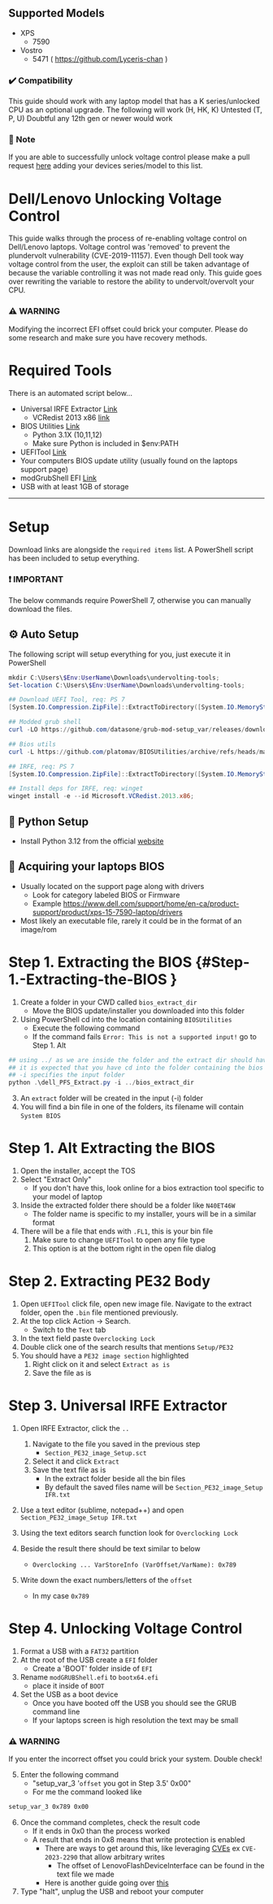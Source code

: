 ## Supported Models

- XPS
    - 7590
- Vostro
    - 5471 ( https://github.com/Lyceris-chan )

### ✔️ Compatibility

This guide should work with any laptop model that has a K series/unlocked CPU as an optional upgrade.
The following will work (H, HK, K)
Untested (T, P, U)
Doubtful any 12th gen or newer would work

### 📝 Note

If you are able to successfully unlock voltage control please make a pull request [here](https://github.com/tadghh/Dell-unlock-undervolting) adding your devices series/model to this list. 

# Dell/Lenovo Unlocking Voltage Control

This guide walks through the process of re-enabling voltage control on Dell/Lenovo laptops. Voltage control was 'removed' to prevent the plundervolt vulnerability (CVE-2019-11157). Even though Dell took way voltage control from the user, the exploit can still be taken advantage of because the variable controlling it was not made read only. This guide goes over rewriting the variable to restore the ability to undervolt/overvolt your CPU.

### ⚠️ WARNING

Modifying the incorrect EFI offset could brick your computer. Please do some research and make sure you have recovery methods.

# Required Tools 

There is an automated script below...

- Universal IRFE Extractor [Link](https://github.com/LongSoft/Universal-IFR-Extractor/releases/tag/v0.3.6)
    - VCRedist 2013 x86 [link](https://www.microsoft.com/en-us/download/details.aspx?id=40784)
- BIOS Utilities [Link](https://github.com/platomav/BIOSUtilities/tree/main)
    - Python 3.1X (10,11,12)
    - Make sure Python is included in $env:PATH
- UEFITool [Link](https://github.com/LongSoft/UEFITool/releases/latest)
- Your computers BIOS update utility (usually found on the laptops support page)
- modGrubShell EFI [Link](https://github.com/datasone/grub-mod-setup_var/releases/tag/1.1)
- USB with at least 1GB of storage

---

# Setup 

Download links are alongside the `required items` list. A PowerShell script has been included to setup everything.

### ❗ IMPORTANT

The below commands require PowerShell 7, otherwise you can manually download the files.

## ⚙️ Auto Setup

The following script will setup everything for you, just execute it in PowerShell

```powershell
mkdir C:\Users\$Env:UserName\Downloads\undervolting-tools;
Set-location C:\Users\$Env:UserName\Downloads\undervolting-tools;

## Download UEFI Tool, req: PS 7
[System.IO.Compression.ZipFile]::ExtractToDirectory([System.IO.MemoryStream]::new((Invoke-WebRequest -Uri "https://github.com/LongSoft/UEFITool/releases/download/A68/UEFITool_NE_A68_win32.zip").Content), $PWD);

## Modded grub shell
curl -LO https://github.com/datasone/grub-mod-setup_var/releases/download/1.1/modGRUBShell.efi;

## Bios utils
curl -L https://github.com/platomav/BIOSUtilities/archive/refs/heads/main.zip --output - | tar -xf - -C .;

## IRFE, req: PS 7
[System.IO.Compression.ZipFile]::ExtractToDirectory([System.IO.MemoryStream]::new((Invoke-WebRequest -Uri "https://github.com/LongSoft/Universal-IFR-Extractor/releases/download/v0.3.6/IRFExtractor_0.3.6_win.zip").Content), $PWD);

## Install deps for IRFE, req: winget
winget install -e --id Microsoft.VCRedist.2013.x86;
```

## 🐍 Python Setup

- Install Python 3.12 from the official [website](https://www.python.org/downloads/release/python-3124/)

## 🔧 Acquiring your laptops BIOS

- Usually located on the support page along with drivers
    - Look for category labeled BIOS or Firmware
    - Example https://www.dell.com/support/home/en-ca/product-support/product/xps-15-7590-laptop/drivers
- Most likely an executable file, rarely it could be in the format of an image/rom

# Step 1. Extracting the BIOS {#Step-1.-Extracting-the-BIOS }

1. Create a folder in your CWD called `bios_extract_dir`
    - Move the BIOS update/installer you downloaded into this folder
2. Using PowerShell cd into the location containing `BIOSUtilities`
    - Execute the following command
    - If the command fails `Error: This is not a supported input!` go to Step 1. Alt

```powershell
## using ../ as we are inside the folder and the extract dir should have been created in the parent folder
## it is expected that you have cd into the folder containing the bios utilities
## -i specifies the input folder
python .\dell_PFS_Extract.py -i ../bios_extract_dir
```

3. An `extract` folder will be created in the input (-i) folder
4. You will find a bin file in one of the folders, its filename will contain `System BIOS`

# Step 1. Alt Extracting the BIOS 

1. Open the installer, accept the TOS
2. Select "Extract Only"
    - If you don't have this, look online for a bios extraction tool specific to your model of laptop
3. Inside the extracted folder there should be a folder like `N40ET46W`
    - The folder name is specific to my installer, yours will be in a similar format
4. There will be a file that ends with `.FL1`, this is your bin file
    1. Make sure to change `UEFITool` to open any file type
    2. This option is at the bottom right in the open file dialog

# Step 2. Extracting PE32 Body 

1. Open `UEFITool` click file, open new image file. Navigate to the extract folder, open the `.bin` file mentioned previously.
2. At the top click Action -> Search.
    - Switch to the `Text` tab
3. In the text field paste `Overclocking Lock`
4. Double click one of the search results that mentions `Setup/PE32`
5. You should have a `PE32 image section` highlighted
    1. Right click on it and select `Extract as is`
    2. Save the file as is

# Step 3. Universal IRFE Extractor 

1. Open IRFE Extractor, click the `..`
    1. Navigate to the file you saved in the previous step
        - `Section_PE32_image_Setup.sct`
    2. Select it and click `Extract`
    3. Save the text file as is
        - In the extract folder beside all the bin files
        - By default the saved files name will be `Section_PE32_image_Setup IFR.txt`
2. Use a text editor (sublime, notepad++) and open `Section_PE32_image_Setup IFR.txt`
3. Using the text editors search function look for `Overclocking Lock`
4. Beside the result there should be text similar to below
    - `Overclocking ... VarStoreInfo (VarOffset/VarName): 0x789`
5. Write down the exact numbers/letters of the `offset`

    - In my case `0x789`

# Step 4. Unlocking Voltage Control

1. Format a USB with a `FAT32` partition
2. At the root of the USB create a `EFI` folder
    - Create a 'BOOT' folder inside of `EFI`
3. Rename `modGRUBShell.efi` to `bootx64.efi`
    - place it inside of `BOOT`
4. Set the USB as a boot device
    - Once you have booted off the USB you should see the GRUB command line
    - If your laptops screen is high resolution the text may be small

### ⚠️ WARNING

If you enter the incorrect offset you could brick your system. Double check!

5. Enter the following command
    - "setup_var_3 '`offset` you got in Step 3.5' 0x00"
    - For me the command looked like

```sh
setup_var_3 0x789 0x00
```

6. Once the command completes, check the result code
    - If it ends in 0x0 than the process worked
    - A result that ends in 0x8 means that write protection is enabled
        - There are ways to get around this, like leveraging [CVEs](https://support.lenovo.com/au/en/product_security/LEN-106014) ex `CVE-2023-2290` that allow arbitrary writes
            - The offset of LenovoFlashDeviceInterface can be found in the text file we made
        - Here is another guide going over [this](https://github.com/Cr4sh/fwexpl)
7. Type "halt", unplug the USB and reboot your computer
